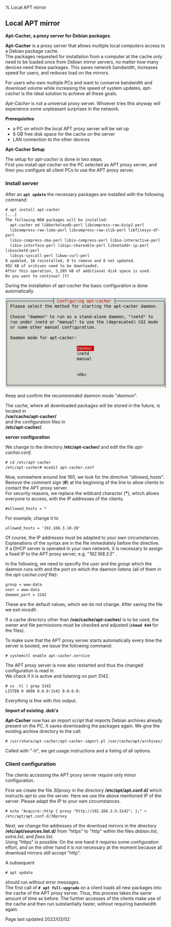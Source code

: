 % Local APT mirror

## Local APT mirror

**Apt-Cacher, a proxy server for Debian packages**.

**Apt-Cacher** is a proxy server that allows multiple local computers access to a
Debian package cache.  
The packages requested for installation from a computer at the cache only need to be loaded once from Debian mirror servers, no matter how many devices need these packages. This saves network bandwidth, increases speed for users, and reduces load on the mirrors.

For users who own multiple PCs and want to conserve bandwidth and download volume while increasing the speed of system updates, *apt-cacher* is the ideal solution to achieve all these goals.

*Apt-Cacher* is not a universal proxy server. Whoever tries this anyway will experience some unpleasant surprises in the network.

**Prerequisites**

+ a PC on which the local APT proxy server will be set up
+ 6 GB free disk space for the cache on the server
+ LAN connection to the other devices

**Apt-Cacher Setup**

The setup for *apt-cacher* is done in two steps.  
First you install *apt-cacher* on the PC selected as APT proxy server, and then you configure all client PCs to use the APT proxy server.

### Install server

After an **`apt update`** the necessary packages are installed with the following command:

~~~
# apt install apt-cacher
[...]
The following NEW packages will be installed:
  apt-cacher ed libberkeleydb-perl libcompress-raw-bzip2-perl
  libcompress-raw-lzma-perl libcompress-raw-zlib-perl libfilesys-df-perl
  libio-compress-zma-perl libio-compress-perl libio-interactive-perl
  libio-interface-perl libipc-shareable-perl libnetaddr-ip-perl libsocket6-perl
  libsys-syscall-perl libww-curl-perl
0 updated, 16 reinstalled, 0 to remove and 0 not updated.
992 kB of archives need to be downloaded.
After this operation, 3,205 kB of additional disk space is used.
Do you want to continue? [Y]
~~~

During the installation of *apt-cacher* the basic configuration is done automatically.

![Configuration of apt-cacher](./images/apt-localmirror/apt-cacher-config.png)

Keep and confirm the recommended daemon mode "*daemon*".

The cache, where all downloaded packages will be stored in the future, is located in  
**/var/cache/apt-cacher/**  
and the configuration files in  
**/etc/apt-cacher/**.

**server configuration**

We change to the directory **/etc/apt-cacher/** and edit the file *apt-cacher.conf*.

~~~
# cd /etc/apt-cacher
/etc/apt-cacher# mcedit apt-cacher.conf
~~~

Now, somewhere around line 160, we look for the directive "*allowed_hosts*". Remove the comment sign (**#**) at the beginning of the line to allow clients to contact the APT proxy server.  
For security reasons, we replace the wildcard character (**\***), which allows everyone to access, with the IP addresses of the clients.

~~~
#allowed_hosts = *
~~~

For example, change it to

~~~
allowed_hosts = '192.168.3.10-20'
~~~

Of course, the IP addresses must be adapted to your own circumstances. Explanations of the syntax are in the file immediately before the directive.  
If a DHCP server is operated in your own network, it is necessary to assign a fixed IP to the APT proxy server, e.g. "*192.168.3.5*" .

In the following, we need to specifiy the *user* and the *group* which the daemon runs with and the port on which the daemon listens (all of them in the *apt-cacher.conf* file):

~~~
group = www-data
user = www-data
daemon_port = 3142
~~~

These are the default values, which we do not change. After saving the file we exit *mcedit*.

If a cache directory other than **/var/cache/apt-cacher/** is to be used, the owner and file permissions must be checked and adjusted (**`chmod 644`** for the files).

To make sure that the APT proxy server starts automatically every time the server is booted, we issue the following command:

~~~
# systemctl enable apt-cacher.service
~~~

The APT proxy server is now also restarted and thus the changed configuration is read in.  
We check if it is active and listening on port 3142.

~~~
# ss -tl | grep 3142
LISTEN 0 4096 0.0.0:3142 0.0.0.0:
~~~

Everything is fine with this output.

**Import of existing .deb's**

**Apt-Cacher** now has an import script that imports Debian archives already present on the PC. It saves downloading the packages again. We give the existing archive directory to the call:

~~~
# /usr/share/apt-cacher/apt-cacher-import.pl /var/cache/apt/archives/
~~~

Called with "*-h*", we get usage instructions and a listing of all options.

### Client configuration

The clients accessing the APT proxy server require only minor configuration.

First we create the file *30proxy* in the directory **/etc/apt/apt.conf.d/** which instructs *apt* to use the server. Here we use the above mentioned IP of the server. Please adapt the IP to your own circumstances.

~~~
# echo "Acquire::http { proxy "http://192.168.3.5:3142"; };" > /etc/apt/apt.conf.d/30proxy
~~~

Next, we change the addresses of the download mirrors in the directory **/etc/apt/sources.list.d/** from "https" to "http" within the files *debian.list*, *extra.list*, and *fixes.list*.  
Using "https" is possible: On the one hand it requires some configuration effort, and on the other hand it is not necessary at the moment because all download mirrors still accept "http".

A subsequent

~~~
# apt update
~~~

should run without error messages.  
The first call of **`# apt full-upgrade`** on a client loads all new packages into the cache of the APT proxy server. Thus, this process takes the same amount of time as before. The further accesses of the clients make use of the cache and then run substantially faster, without requiring bandwidth again.

<div id="rev">Page last updated 2022/03/02</div>
